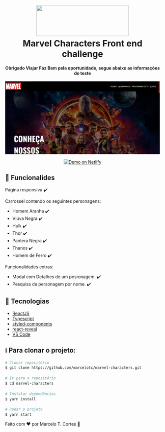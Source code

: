 <h1 align="center">
    <img src="https://upload.wikimedia.org/wikipedia/commons/thumb/b/b9/Marvel_Logo.svg/2560px-Marvel_Logo.svg.png" width="300" height="100"/>
    <br>
    Marvel Characters Front end challenge
</h1>

<h4 align="center">
  Obrigado Viajar Faz Bem pela oportunidade, segue abaixo as informações do teste
</h4>

<p align="center">
  <a href="https://yeidlstreet-survey.netlify.app/">
    <img alt="Demo on Netlify" src="src/assets/readmeImage.png">
  </a>
</p>

<p align="center">
  <a href="https://marvel-characters-test.netlify.app/">
    <img alt="Demo on Netlify" src="https://res.cloudinary.com/lukemorales/image/upload/v1599785319/readme_logos/demo_on_netlify_umjmch.png">
  </a>
</p>

## :rocket: Funcionalides

Página responsiva :heavy_check_mark:

Carrossel contendo os seguintes personagens:
- Homem Aranha :heavy_check_mark:
- Viúva Negra :heavy_check_mark:
- Hulk :heavy_check_mark:
- Thor :heavy_check_mark:
- Pantera Negra :heavy_check_mark:
- Thanos :heavy_check_mark:
- Homem de Ferro :heavy_check_mark:

Funcionalidades extras: 

- Modal com Detalhes de um pesronagem. :heavy_check_mark:
- Pesquisa de personagem por nome. :heavy_check_mark:

## :rocket: Tecnologias

- [ReactJS](https://reactjs.org/)
- [Typescript][ts]
- [styled-components](https://www.styled-components.com/)
- [react-reveal](https://www.react-reveal.com/)
- [VS Code][vscode] 

## :information_source: Para clonar o projeto:


```bash
# Clonar repositório
$ git clone https://github.com/marcelotc/marvel-characters.git

# Ir para o repositório
$ cd marvel-characters

# Instalar dependências
$ yarn install

# Rodar o projeto
$ yarn start
```

Feito com ♥ por Marcelo T. Cortes :wave:

[ts]: https://www.typescriptlang.org
[vscode]: https://code.visualstudio.com/
[yarn]: https://yarnpkg.com/
[vceditconfig]: https://marketplace.visualstudio.com/items?itemName=EditorConfig.EditorConfig
[vceslint]: https://marketplace.visualstudio.com/items?itemName=dbaeumer.vscode-eslint
